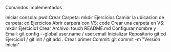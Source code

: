 Comandos implementados

Iniciar consola: pwd
Crear Carpeta: mkdir Ejercicios
Camiar la ubicacion de carpeta: cd Ejercicios
Abrir carpera con VS: code
Crear una carpeta en VS: mkdir Ejercicio1
Crear Archivo: touch README.md
Configurar nombre y Email: git config --global user.name / user.email
Inicializar Repositorio git:cd Ejercicio1 / git init / git add .
Crear primer Commit: git commit -m "Versión Inicial"

